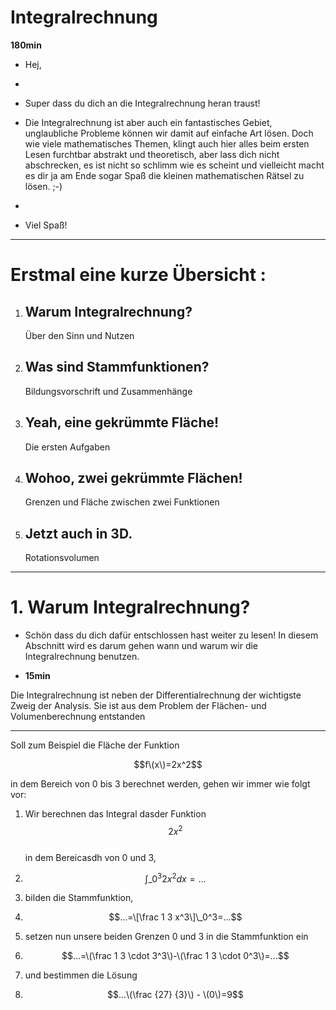 # Integralrechnung

**180min**

* Hej,

* 
* Super dass du dich an die Integralrechnung heran traust!

* Die Integralrechnung ist aber auch ein fantastisches Gebiet, unglaubliche Probleme können wir damit auf einfache Art lösen. Doch wie viele mathematisches Themen, klingt auch hier alles beim ersten Lesen furchtbar abstrakt und theoretisch, aber lass dich nicht abschrecken, es ist nicht so schlimm wie es scheint und vielleicht macht es dir ja am Ende sogar Spaß die kleinen mathematischen Rätsel zu lösen. ;-\)

* 
* Viel Spaß!

---

# Erstmal eine kurze Übersicht :

1. Warum Integralrechnung?
   -
   Über den Sinn und Nutzen
2. Was sind Stammfunktionen?
   -
   Bildungsvorschrift und Zusammenhänge
3. Yeah, eine gekrümmte Fläche!
   -
   Die ersten Aufgaben
4. Wohoo, zwei gekrümmte Flächen!
   -
   Grenzen und Fläche zwischen zwei Funktionen
5. Jetzt auch in 3D.
   -
   Rotationsvolumen

---

# 1. Warum Integralrechnung?

* Schön dass du dich dafür entschlossen hast weiter zu lesen! In diesem Abschnitt wird es darum gehen wann und warum wir die Integralrechnung benutzen.

* **15min**

Die Integralrechnung ist neben der Differentialrechnung der wichtigste Zweig der Analysis. Sie ist aus dem Problem der Flächen- und Volumenberechnung entstanden

---

Soll zum Beispiel die Fläche der Funktion

$$f\(x\)=2x^2$$

in dem Bereich von 0 bis 3 berechnet werden, gehen wir immer wie folgt vor:

1. Wir berechnen das Integral dasder Funktion  
   $$2x^2$$  
   in dem Bereicasdh von 0 und 3,

2. $$\int\_0^3 2x^2dx=...$$

3. bilden die Stammfunktion,

4. $$...=\[\frac 1 3 x^3\]\_0^3=...$$

5. setzen nun unsere beiden Grenzen 0 und 3 in die Stammfunktion ein

6. $$...=\(\frac 1 3 \cdot 3^3\)-\(\frac 1 3 \cdot 0^3\)=...$$

7. und bestimmen die Lösung

8. $$...\(\frac {27} {3}\) - \(0\)=9$$



